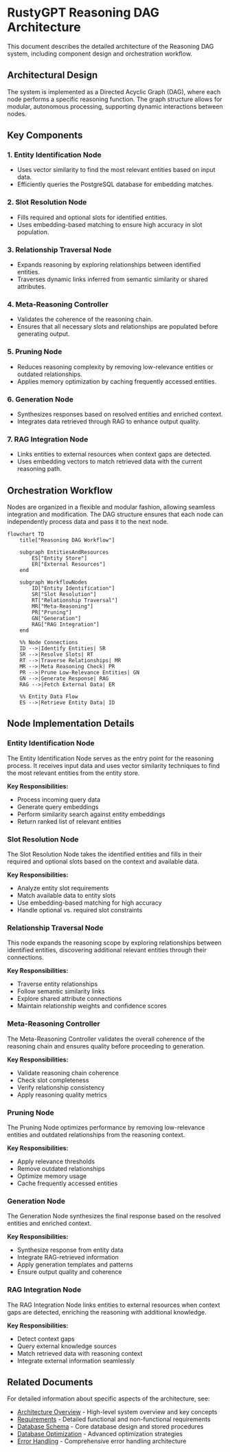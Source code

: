 # RustyGPT Reasoning DAG Architecture

This document describes the detailed architecture of the Reasoning DAG system, including component design and orchestration workflow.

## Architectural Design

The system is implemented as a Directed Acyclic Graph (DAG), where each node performs a specific reasoning function. The graph structure allows for modular, autonomous processing, supporting dynamic interactions between nodes.

## Key Components

### 1. Entity Identification Node

- Uses vector similarity to find the most relevant entities based on input data.
- Efficiently queries the PostgreSQL database for embedding matches.

### 2. Slot Resolution Node

- Fills required and optional slots for identified entities.
- Uses embedding-based matching to ensure high accuracy in slot population.

### 3. Relationship Traversal Node

- Expands reasoning by exploring relationships between identified entities.
- Traverses dynamic links inferred from semantic similarity or shared attributes.

### 4. Meta-Reasoning Controller

- Validates the coherence of the reasoning chain.
- Ensures that all necessary slots and relationships are populated before generating output.

### 5. Pruning Node

- Reduces reasoning complexity by removing low-relevance entities or outdated relationships.
- Applies memory optimization by caching frequently accessed entities.

### 6. Generation Node

- Synthesizes responses based on resolved entities and enriched context.
- Integrates data retrieved through RAG to enhance output quality.

### 7. RAG Integration Node

- Links entities to external resources when context gaps are detected.
- Uses embedding vectors to match retrieved data with the current reasoning path.

## Orchestration Workflow

Nodes are organized in a flexible and modular fashion, allowing seamless integration and modification. The DAG structure ensures that each node can independently process data and pass it to the next node.

```mermaid
flowchart TD
    title["Reasoning DAG Workflow"]

    subgraph EntitiesAndResources
        ES["Entity Store"]
        ER["External Resources"]
    end

    subgraph WorkflowNodes
        ID["Entity Identification"]
        SR["Slot Resolution"]
        RT["Relationship Traversal"]
        MR["Meta-Reasoning"]
        PR["Pruning"]
        GN["Generation"]
        RAG["RAG Integration"]
    end

    %% Node Connections
    ID -->|Identify Entities| SR
    SR -->|Resolve Slots| RT
    RT -->|Traverse Relationships| MR
    MR -->|Meta Reasoning Check| PR
    PR -->|Prune Low-Relevance Entities| GN
    GN -->|Generate Response| RAG
    RAG -->|Fetch External Data| ER

    %% Entity Data Flow
    ES -->|Retrieve Entity Data| ID
```

## Node Implementation Details

### Entity Identification Node

The Entity Identification Node serves as the entry point for the reasoning process. It receives input data and uses vector similarity techniques to find the most relevant entities from the entity store.

**Key Responsibilities:**

- Process incoming query data
- Generate query embeddings
- Perform similarity search against entity embeddings
- Return ranked list of relevant entities

### Slot Resolution Node

The Slot Resolution Node takes the identified entities and fills in their required and optional slots based on the context and available data.

**Key Responsibilities:**

- Analyze entity slot requirements
- Match available data to entity slots
- Use embedding-based matching for high accuracy
- Handle optional vs. required slot constraints

### Relationship Traversal Node

This node expands the reasoning scope by exploring relationships between identified entities, discovering additional relevant entities through their connections.

**Key Responsibilities:**

- Traverse entity relationships
- Follow semantic similarity links
- Explore shared attribute connections
- Maintain relationship weights and confidence scores

### Meta-Reasoning Controller

The Meta-Reasoning Controller validates the overall coherence of the reasoning chain and ensures quality before proceeding to generation.

**Key Responsibilities:**

- Validate reasoning chain coherence
- Check slot completeness
- Verify relationship consistency
- Apply reasoning quality metrics

### Pruning Node

The Pruning Node optimizes performance by removing low-relevance entities and outdated relationships from the reasoning context.

**Key Responsibilities:**

- Apply relevance thresholds
- Remove outdated relationships
- Optimize memory usage
- Cache frequently accessed entities

### Generation Node

The Generation Node synthesizes the final response based on the resolved entities and enriched context.

**Key Responsibilities:**

- Synthesize response from entity data
- Integrate RAG-retrieved information
- Apply generation templates and patterns
- Ensure output quality and coherence

### RAG Integration Node

The RAG Integration Node links entities to external resources when context gaps are detected, enriching the reasoning with additional knowledge.

**Key Responsibilities:**

- Detect context gaps
- Query external knowledge sources
- Match retrieved data with reasoning context
- Integrate external information seamlessly

## Related Documents

For detailed information about specific aspects of the architecture, see:

- [Architecture Overview](./overview.md) - High-level system overview and key concepts
- [Requirements](./requirements.md) - Detailed functional and non-functional requirements
- [Database Schema](./database-schema.md) - Core database design and stored procedures
- [Database Optimization](./database-optimization.md) - Advanced optimization strategies
- [Error Handling](./error-handling.md) - Comprehensive error handling architecture
